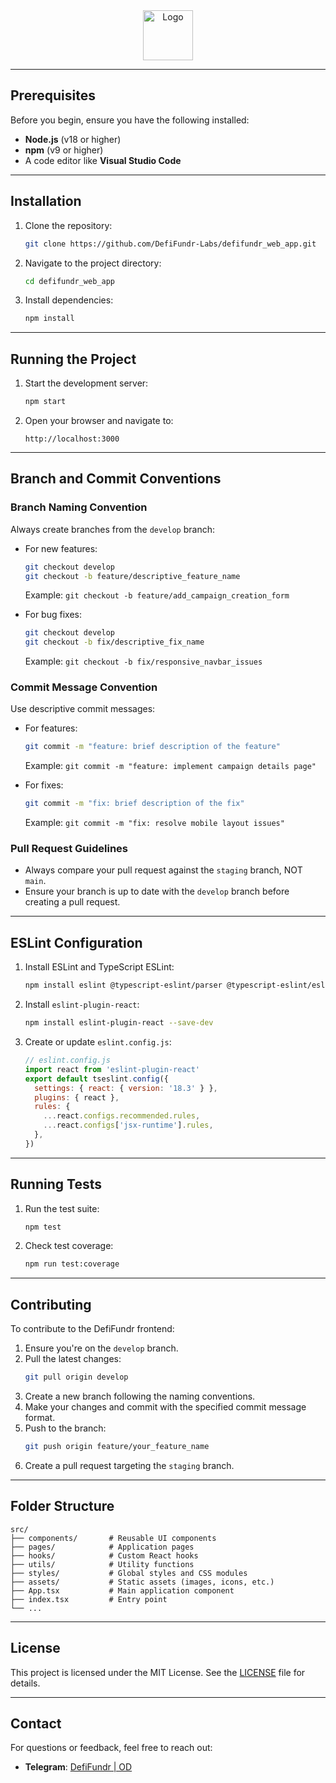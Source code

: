 
<div align="center">
  <a href="https://github.com/othneildrew/Best-README-Template">
    <img src="https://avatars.githubusercontent.com/u/193694759?s=200&v=4" alt="Logo" width="80" height="80">
  </a>
</div>

---

## Prerequisites
Before you begin, ensure you have the following installed:
- **Node.js** (v18 or higher)
- **npm** (v9 or higher)
- A code editor like **Visual Studio Code**

---

## Installation
1. Clone the repository:
   ```sh
   git clone https://github.com/DefiFundr-Labs/defifundr_web_app.git
   ```
2. Navigate to the project directory:
   ```sh
   cd defifundr_web_app
   ```
3. Install dependencies:
   ```sh
   npm install
   ```

---

## Running the Project
1. Start the development server:
   ```sh
   npm start
   ```
2. Open your browser and navigate to:
   ```
   http://localhost:3000
   ```

---

## Branch and Commit Conventions

### Branch Naming Convention
Always create branches from the `develop` branch:
- For new features:
  ```sh
  git checkout develop
  git checkout -b feature/descriptive_feature_name
  ```
  Example: `git checkout -b feature/add_campaign_creation_form`

- For bug fixes:
  ```sh
  git checkout develop
  git checkout -b fix/descriptive_fix_name
  ```
  Example: `git checkout -b fix/responsive_navbar_issues`

### Commit Message Convention
Use descriptive commit messages:
- For features:
  ```sh
  git commit -m "feature: brief description of the feature"
  ```
  Example: `git commit -m "feature: implement campaign details page"`

- For fixes:
  ```sh
  git commit -m "fix: brief description of the fix"
  ```
  Example: `git commit -m "fix: resolve mobile layout issues"`

### Pull Request Guidelines
- Always compare your pull request against the `staging` branch, NOT `main`.
- Ensure your branch is up to date with the `develop` branch before creating a pull request.

---

## ESLint Configuration
1. Install ESLint and TypeScript ESLint:
   ```sh
   npm install eslint @typescript-eslint/parser @typescript-eslint/eslint-plugin --save-dev
   ```
2. Install `eslint-plugin-react`:
   ```sh
   npm install eslint-plugin-react --save-dev
   ```
3. Create or update `eslint.config.js`:
   ```js
   // eslint.config.js
   import react from 'eslint-plugin-react'
   export default tseslint.config({
     settings: { react: { version: '18.3' } },
     plugins: { react },
     rules: {
       ...react.configs.recommended.rules,
       ...react.configs['jsx-runtime'].rules,
     },
   })
   ```

---

## Running Tests
1. Run the test suite:
   ```sh
   npm test
   ```
2. Check test coverage:
   ```sh
   npm run test:coverage
   ```

---

## Contributing
To contribute to the DefiFundr frontend:
1. Ensure you're on the `develop` branch.
2. Pull the latest changes:
   ```sh
   git pull origin develop
   ```
3. Create a new branch following the naming conventions.
4. Make your changes and commit with the specified commit message format.
5. Push to the branch:
   ```sh
   git push origin feature/your_feature_name
   ```
6. Create a pull request targeting the `staging` branch.

---

## Folder Structure
```
src/
├── components/       # Reusable UI components
├── pages/            # Application pages
├── hooks/            # Custom React hooks
├── utils/            # Utility functions
├── styles/           # Global styles and CSS modules
├── assets/           # Static assets (images, icons, etc.)
├── App.tsx           # Main application component
├── index.tsx         # Entry point
└── ...
```

---

## License

This project is licensed under the MIT License. See the [LICENSE](LICENSE) file for details.

---

## Contact

For questions or feedback, feel free to reach out:

- **Telegram**: [DefiFundr | OD](https://t.me/+8RoT2I_nM6kwZjdk)

